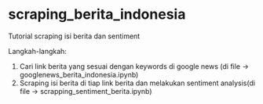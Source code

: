 # scraping_berita_indonesia
Tutorial scraping isi berita dan sentiment

Langkah-langkah:
1. Cari link berita yang sesuai dengan keywords di google news (di file -> googlenews_berita_indonesia.ipynb)
2. Scraping isi berita di tiap link berita dan melakukan sentiment analysis(di file -> scrapping_sentiment_berita.ipynb)

